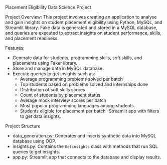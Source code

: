 Placement Eligibility Data Science Project

Project Overview:
This project involves creating an application to analyse and gain insights on student placement eligibility using Python, MySQL, and Streamlit library. Fake data is generated and stored in a MySQL database, and queries are executed to extract insights on student performance, skills, and placement readiness.

Features:
- Generate data for students, programming skills, soft skills, and placements using Faker library.
- Store and manage data in MySQL database.
- Execute queries to get insights such as:
  - Average programming problems solved per batch
  - Top students based on problems solved and internships done
  - Distribution of soft skills scores
  - Count of students by placement status
  - Average mock interview scores per batch
  - Most popular programming languages among students
  - Students eligible for placement per batch
-Streamlit app with filters to get data insights.

Project Structure
- data_generation.py: Generates and inserts synthetic data into MySQL database using OOP.
- insights.py: Contains the `Getinsights` class with methods that run SQL queries to get insights.
- app.py: Streamlit app that connects to the database and display results.
